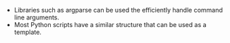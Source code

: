 - Libraries such as argparse can be used the efficiently handle command line arguments.
- Most Python scripts have a similar structure that can be used as a template.
